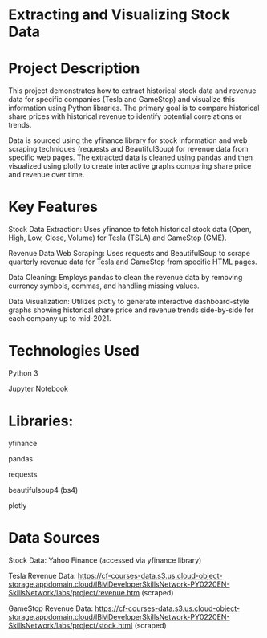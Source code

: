 # Extracting and Visualizing Stock Data

# Project Description
This project demonstrates how to extract historical stock data and revenue data for specific companies (Tesla and GameStop) and visualize this information using Python libraries. The primary goal is to compare historical share prices with historical revenue to identify potential correlations or trends.

Data is sourced using the yfinance library for stock information and web scraping techniques (requests and BeautifulSoup) for revenue data from specific web pages. The extracted data is cleaned using pandas and then visualized using plotly to create interactive graphs comparing share price and revenue over time.

# Key Features

Stock Data Extraction: Uses yfinance to fetch historical stock data (Open, High, Low, Close, Volume) for Tesla (TSLA) and GameStop (GME).

Revenue Data Web Scraping: Uses requests and BeautifulSoup to scrape quarterly revenue data for Tesla and GameStop from specific HTML pages.

Data Cleaning: Employs pandas to clean the revenue data by removing currency symbols, commas, and handling missing values.

Data Visualization: Utilizes plotly to generate interactive dashboard-style graphs showing historical share price and revenue trends side-by-side for each company up to mid-2021.

# Technologies Used

Python 3

Jupyter Notebook

# Libraries:

yfinance

pandas

requests

beautifulsoup4 (bs4)

plotly

# Data Sources

Stock Data: Yahoo Finance (accessed via yfinance library)

Tesla Revenue Data: https://cf-courses-data.s3.us.cloud-object-storage.appdomain.cloud/IBMDeveloperSkillsNetwork-PY0220EN-SkillsNetwork/labs/project/revenue.htm (scraped)

GameStop Revenue Data: https://cf-courses-data.s3.us.cloud-object-storage.appdomain.cloud/IBMDeveloperSkillsNetwork-PY0220EN-SkillsNetwork/labs/project/stock.html (scraped)

